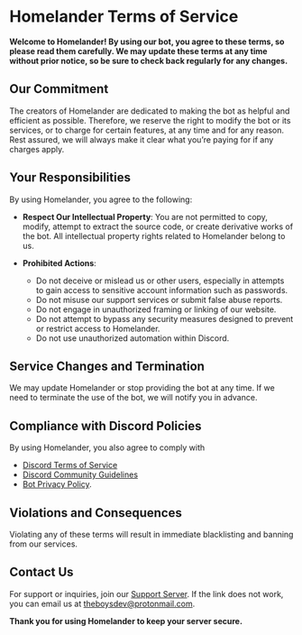 # Homelander Terms of Service

**Welcome to Homelander! By using our bot, you agree to these terms, so please read them carefully. We may update these terms at any time without prior notice, so be sure to check back regularly for any changes.**

## Our Commitment

The creators of Homelander are dedicated to making the bot as helpful and efficient as possible. Therefore, we reserve the right to modify the bot or its services, or to charge for certain features, at any time and for any reason. Rest assured, we will always make it clear what you’re paying for if any charges apply.

## Your Responsibilities

By using Homelander, you agree to the following:

- **Respect Our Intellectual Property**: You are not permitted to copy, modify, attempt to extract the source code, or create derivative works of the bot. All intellectual property rights related to Homelander belong to us.
  
- **Prohibited Actions**:
  - Do not deceive or mislead us or other users, especially in attempts to gain access to sensitive account information such as passwords.
  - Do not misuse our support services or submit false abuse reports.
  - Do not engage in unauthorized framing or linking of our website.
  - Do not attempt to bypass any security measures designed to prevent or restrict access to Homelander.
  - Do not use unauthorized automation within Discord.

## Service Changes and Termination

We may update Homelander or stop providing the bot at any time. If we need to terminate the use of the bot, we will notify you in advance.

## Compliance with Discord Policies

By using Homelander, you also agree to comply with 

- [Discord Terms of Service](https://discord.com/terms)
- [Discord Community Guidelines](https://discord.com/guidelines)
- [Bot Privacy Policy](https://github.com/VR1206/Homelander-Privacy-Policy.git).

## Violations and Consequences

Violating any of these terms will result in immediate blacklisting and banning from our services.

## Contact Us

For support or inquiries, join our [Support Server](https://discord.com/invite/Mr5NhZssvh). If the link does not work, you can email us at theboysdev@protonmail.com.

**Thank you for using Homelander to keep your server secure.**
